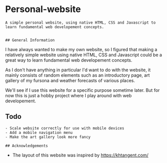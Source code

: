 # Personal-website
```
A simple personal website, using native HTML, CSS and Javascript to learn fundamental web developement concepts.


## General Information
```

I have always wanted to make my own website, so I figured that making a relatively simple website using native HTML, CSS and Javascript could be a great way to learn fundamental web developement concepts.

As I don't have anything in particular I'd want to do with the website, it mainly consists of random elements such as an introductory page, art gallery of my fursona and weather forecasts of various places. 

We'll see if I use this website for a specific purpose sometime later. But for now this is just a hobby project where I play around with web developement.

## Todo
```
- Scale website correctly for use with mobile devices
- Add a mobile navigation menu
- Make the art gallery look more fancy

## Acknowledgements
```
- The layout of this website was inspired by https://khtangent.com/
